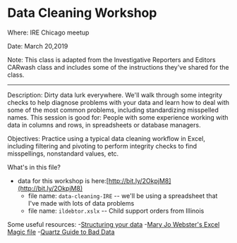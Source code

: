 # Data Cleaning Workshop
Where: IRE Chicago meetup

Date: March 20,2019

Note: This class is adapted from the Investigative Reporters and Editors CARwash class and includes some of the instructions they've shared for the class.

----
Description: Dirty data lurk everywhere. We'll walk through some integrity checks to help diagnose problems with your data and learn how to deal with some of the most common problems, including standardizing misspelled names. This session is good for: People with some experience working with data in columns and rows, in spreadsheets or database managers.

Objectives: Practice using a typical data cleaning workflow in Excel, including filtering and pivoting to perform integrity checks to find misspellings, nonstandard values, etc.

What's in this file? 
- data for this workshop is here:[http://bit.ly/2OkpjM8](http://bit.ly/2OkpjM8)
    - file name: `data-cleaning-IRE` -- we'll be using a spreadsheet that I've made with lots of data problems
    - file name: `ildebtor.xslx` -- Child support orders from Illinois

Some useful resources: 
    -[Structuring your data](https://source.opennews.org/articles/building-cleaner-smarter-spreadsheets/)
    -[Mary Jo Webster's Excel Magic file](https://mjwebster.github.io/DataJ/tipsheets/ExcelMagic.pdf)
    -[Quartz Guide to Bad Data](https://github.com/Quartz/bad-data-guide)


